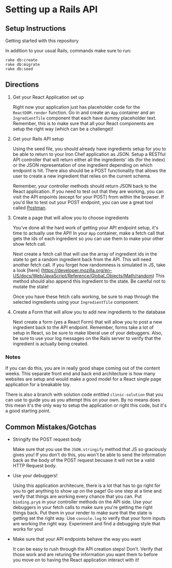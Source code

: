 # Setting up a Rails API

## Setup Instructions

Getting started with this repository

In addition to your usual Rails, commands make sure to run:

```
rake db:create
rake db:migrate
rake db:seed
```

## Directions

1. Get your React Application set up
	
	Right now your application just has placeholder code for the `ReactDOM.render` function.
	Go in and create an `App` container and an `IngredientTile` component that each have
	dummy placeholder text. Remember, this is to make sure that all your React components are
	setup the right way (which can be a challenge)!

2. Get your Rails API setup

	Using the seed file, you should already have ingredients setup for you to be able to return
	to your Iron Chef application as JSON. Setup a RESTful API controller that will return either all 
	the ingredients' ids (for the index) or the JSON representation of one ingredient depending on 
	which endpoint is hit. There also should 	be a POST functionality that allows the user to 
	create a new ingredient that relies on the current schema.

	Remember, your controller methods should return JSON back to the React application. If you
	need to test out that they are working, you can visit the API enpoints (except for your POST)
	from within the browser. If you'd like to test out your POST endpoint, you can use a great 
	tool called [Postman](https://www.getpostman.com/).

3. Create a page that will allow you to choose ingredients

	You've done all the hard work of getting your API endpoint setup, it's time to actually 
	use the API! In your `App` container, make a fetch call that gets the ids of each ingredient
	so you can use them to make your other show fetch call. 

	Next create a fetch call that will use the array of ingredient ids in the state to get a 
	random ingredient back from the API. This will need another fetch call. If you forget how
	randomness is simulated in JS, take a look [here]
	(https://developer.mozilla.org/en-US/docs/Web/JavaScript/Reference/Global_Objects/Math/random)
	This method should also append this ingredient to the state. Be careful not to mutate the 
	state!

	Once you have these fetch calls working, be sure to map through the selected ingredients
	using your `IngredientTile` component.

4. Create a Form that will allow you to add new ingredients to the database

	Next create a form (yes a React Form) that will allow you to post a new ingredient back to 
	the API endpoint. Remember, forms take a lot of setup in React, so be sure to make liberal
	use of your debuggers. Also, be sure to use your log messages on the Rails server to verify
	that the ingredient is actually being created.

### Notes

If you can do this, you are in really good shape coming out of the content weeks. This separate 
front end and back end architecture is how many websites are setup and would make a good model 
for a React single page application for a breakable toy.

There is also a branch with solution code entitled `clinic-solution` that you can use to guide
you as you attempt this on your own. By no means does this mean it's the only way to setup 
the application or right this code, but it's a good starting point.

## Common Mistakes/Gotchas

* Stringify the POST request body

	Make sure that you use the `JSON.stringify` method that JS so graciously gives you! If you
	don't do this, you won't be able to send the information back as the body of the POST request
	becuase it will not be a valid HTTP Request body.

* Use your debuggers!
	
	Using this application architecure, there is a lot that has to go right for you to get
	anything to show up on the page! Go one step at a time and verify that things are working
	every chance that you can. Put `binding.pry`s in your controller methods on the API side.
	Use your debuggers in your fetch calls to make sure you're getting the right things back.
	Put them in your render to make sure that the state is getting set the right way. Use 
	`console.log` to verify that your form inputs are working the right way. Experiment and
	find a debugging style that works for you!

* Make sure that your API endpoints behave the way you want

	It can be easy to rush through the API creation steps! Don't. Verify that those work and are
	returing the information you want them to before you move on to having the React application
	interact with it!
